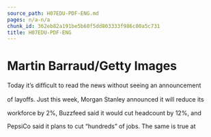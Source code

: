 ```yaml
---
source_path: H07EDU-PDF-ENG.md
pages: n/a-n/a
chunk_id: 362eb82a191be5b60f5dd803333f986c00a5c731
title: H07EDU-PDF-ENG
---
```

# Martin Barraud/Getty Images

Today it’s difﬁcult to read the news without seeing an announcement

of layoﬀs. Just this week, Morgan Stanley announced it will reduce its

workforce by 2%, Buzzfeed said it would cut headcount by 12%, and

PepsiCo said it plans to cut “hundreds” of jobs. The same is true at
